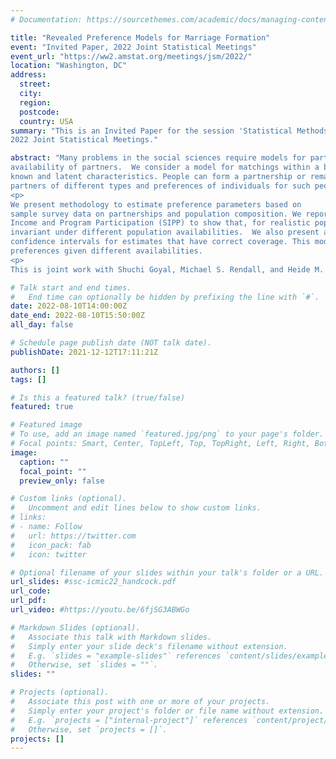 ```yaml
---
# Documentation: https://sourcethemes.com/academic/docs/managing-content/

title: "Revealed Preference Models for Marriage Formation"
event: "Invited Paper, 2022 Joint Statistical Meetings"
event_url: "https://ww2.amstat.org/meetings/jsm/2022/"
location: "Washington, DC"
address:
  street:
  city:
  region:
  postcode:
  country: USA
summary: "This is an Invited Paper for the session 'Statistical Methods for Social Interactions — Invited Papers',
2022 Joint Statistical Meetings."

abstract: "Many problems in the social sciences require models for partnership formation that separate latent preferences for partners from the
availability of partners.  We consider a model for matchings within a bipartite population where individuals have utility for people based on
known and latent characteristics. People can form a partnership or remain unpartnered. The model represents both the availability of potential
partners of different types and preferences of individuals for such people.
<p>
We present methodology to estimate preference parameters based on
sample survey data on partnerships and population composition. We report simulation studies based on new marriages observed in the Survey for
Income and Program Participation (SIPP) to show that, for realistic population sizes, the model recovers preference parameters that are
invariant under different population availabilities.  We also present a method for bias correction of parameters for small population sizes and
confidence intervals for estimates that have correct coverage. This model can be applied in family demography to understand individual
preferences given different availabilities.
<p>
This is joint work with Shuchi Goyal, Michael S. Rendall, and Heide M. Jackson."

# Talk start and end times.
#   End time can optionally be hidden by prefixing the line with `#`.
date: 2022-08-10T14:00:00Z
date_end: 2022-08-10T15:50:00Z
all_day: false

# Schedule page publish date (NOT talk date).
publishDate: 2021-12-12T17:11:21Z

authors: []
tags: []

# Is this a featured talk? (true/false)
featured: true

# Featured image
# To use, add an image named `featured.jpg/png` to your page's folder.
# Focal points: Smart, Center, TopLeft, Top, TopRight, Left, Right, BottomLeft, Bottom, BottomRight.
image:
  caption: ""
  focal_point: ""
  preview_only: false

# Custom links (optional).
#   Uncomment and edit lines below to show custom links.
# links:
# - name: Follow
#   url: https://twitter.com
#   icon_pack: fab
#   icon: twitter

# Optional filename of your slides within your talk's folder or a URL.
url_slides: #ssc-icmic22_handcock.pdf
url_code:
url_pdf:
url_video: #https://youtu.be/6fjSG3ABWGo

# Markdown Slides (optional).
#   Associate this talk with Markdown slides.
#   Simply enter your slide deck's filename without extension.
#   E.g. `slides = "example-slides"` references `content/slides/example-slides.md`.
#   Otherwise, set `slides = ""`.
slides: ""

# Projects (optional).
#   Associate this post with one or more of your projects.
#   Simply enter your project's folder or file name without extension.
#   E.g. `projects = ["internal-project"]` references `content/project/deep-learning/index.md`.
#   Otherwise, set `projects = []`.
projects: []
---
```

